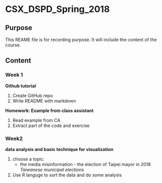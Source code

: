 # CSX_DSPD_Spring_2018

## Purpose
This REAME file is for recording purpose. It will include the content of the course. 

## Content

### Week 1
**Github tutorial**
<ol>
<li>Create GitHub repo</li>
<li>Write README with markdown</li>
</ol>

**Homework: Example from class assistant**
<ol>
<li>Read example from CA</li>
<li>Extract part of the code and exercise</li>
</ol>

### Week2
**data analysis and basic technique for visualization**
1. choose a topic: 
      * the media misinformation - the election of Taipei mayor in *2018 Taiwanese municipal elections*</li>
2. Use R languge to sort the data and do some analysis

